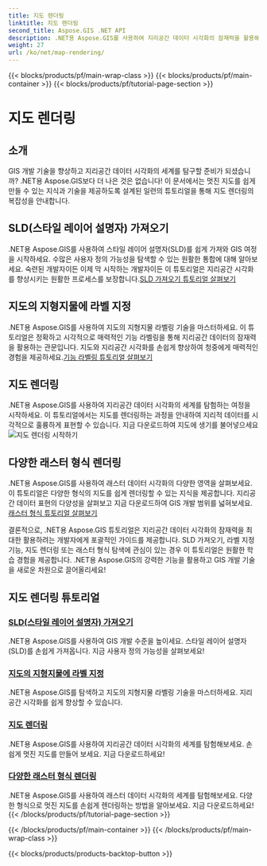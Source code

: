 ```yaml
---
title: 지도 렌더링
linktitle: 지도 렌더링
second_title: Aspose.GIS .NET API
description: .NET용 Aspose.GIS를 사용하여 지리공간 데이터 시각화의 잠재력을 활용해 보세요. 손쉽게 SLD를 가져오고, 기능에 라벨을 지정하고, 멋진 지도를 렌더링할 수 있습니다. 지금 탐험해보세요!
weight: 27
url: /ko/net/map-rendering/
---
```


{{< blocks/products/pf/main-wrap-class >}}
{{< blocks/products/pf/main-container >}}
{{< blocks/products/pf/tutorial-page-section >}}

# 지도 렌더링

## 소개
GIS 개발 기술을 향상하고 지리공간 데이터 시각화의 세계를 탐구할 준비가 되셨습니까? .NET용 Aspose.GIS보다 더 나은 것은 없습니다! 이 문서에서는 멋진 지도를 쉽게 만들 수 있는 지식과 기술을 제공하도록 설계된 일련의 튜토리얼을 통해 지도 렌더링의 복잡성을 안내합니다.

## SLD(스타일 레이어 설명자) 가져오기

 .NET용 Aspose.GIS를 사용하여 스타일 레이어 설명자(SLD)를 쉽게 가져와 GIS 여정을 시작하세요. 수많은 사용자 정의 가능성을 탐색할 수 있는 원활한 통합에 대해 알아보세요. 숙련된 개발자이든 이제 막 시작하는 개발자이든 이 튜토리얼은 지리공간 시각화를 향상시키는 원활한 프로세스를 보장합니다.[SLD 가져오기 튜토리얼 살펴보기](./import-styled-layer-descriptor/)

## 지도의 지형지물에 라벨 지정

.NET용 Aspose.GIS를 사용하여 지도의 지형지물 라벨링 기술을 마스터하세요. 이 튜토리얼은 정확하고 시각적으로 매력적인 기능 라벨링을 통해 지리공간 데이터의 잠재력을 활용하는 관문입니다. 지도와 지리공간 시각화를 손쉽게 향상하여 청중에게 매력적인 경험을 제공하세요.[기능 라벨링 튜토리얼 살펴보기](./label-features-on-map/)

## 지도 렌더링

 .NET용 Aspose.GIS를 사용하여 지리공간 데이터 시각화의 세계를 탐험하는 여정을 시작하세요. 이 튜토리얼에서는 지도를 렌더링하는 과정을 안내하여 지리적 데이터를 시각적으로 훌륭하게 표현할 수 있습니다. 지금 다운로드하여 지도에 생기를 불어넣으세요![지도 렌더링 시작하기](./render-a-map/)

## 다양한 래스터 형식 렌더링

.NET용 Aspose.GIS를 사용하여 래스터 데이터 시각화의 다양한 영역을 살펴보세요. 이 튜토리얼은 다양한 형식의 지도를 쉽게 렌더링할 수 있는 지식을 제공합니다. 지리공간 데이터 표현의 다양성을 살펴보고 지금 다운로드하여 GIS 개발 범위를 넓혀보세요.[래스터 형식 튜토리얼 살펴보기](./render-various-raster-formats/)

결론적으로, .NET용 Aspose.GIS 튜토리얼은 지리공간 데이터 시각화의 잠재력을 최대한 활용하려는 개발자에게 포괄적인 가이드를 제공합니다. SLD 가져오기, 라벨 지정 기능, 지도 렌더링 또는 래스터 형식 탐색에 관심이 있는 경우 이 튜토리얼은 원활한 학습 경험을 제공합니다. .NET용 Aspose.GIS의 강력한 기능을 활용하고 GIS 개발 기술을 새로운 차원으로 끌어올리세요!
## 지도 렌더링 튜토리얼
### [SLD(스타일 레이어 설명자) 가져오기](./import-styled-layer-descriptor/)
.NET용 Aspose.GIS를 사용하여 GIS 개발 수준을 높이세요. 스타일 레이어 설명자(SLD)를 손쉽게 가져옵니다. 지금 사용자 정의 가능성을 살펴보세요!
### [지도의 지형지물에 라벨 지정](./label-features-on-map/)
.NET용 Aspose.GIS를 탐색하고 지도의 지형지물 라벨링 기술을 마스터하세요. 지리공간 시각화를 쉽게 향상할 수 있습니다.
### [지도 렌더링](./render-a-map/)
.NET용 Aspose.GIS를 사용하여 지리공간 데이터 시각화의 세계를 탐험해보세요. 손쉽게 멋진 지도를 만들어 보세요. 지금 다운로드하세요!
### [다양한 래스터 형식 렌더링](./render-various-raster-formats/)
.NET용 Aspose.GIS를 사용하여 래스터 데이터 시각화의 세계를 탐험해보세요. 다양한 형식으로 멋진 지도를 손쉽게 렌더링하는 방법을 알아보세요. 지금 다운로드하세요!
{{< /blocks/products/pf/tutorial-page-section >}}

{{< /blocks/products/pf/main-container >}}
{{< /blocks/products/pf/main-wrap-class >}}

{{< blocks/products/products-backtop-button >}}
